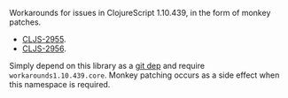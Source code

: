 Workarounds for issues in ClojureScript 1.10.439, in the form of monkey patches.

* [CLJS-2955](https://dev.clojure.org/jira/browse/CLJS-2955).
* [CLJS-2956](https://dev.clojure.org/jira/browse/CLJS-2956).

Simply depend on this library as a [git dep](https://clojure.org/news/2018/01/05/git-deps) and require `workarounds1.10.439.core`. Monkey patching occurs as a side effect when this namespace is required.
